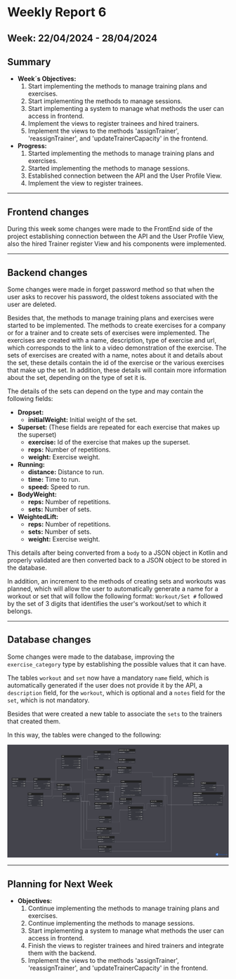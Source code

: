 # Weekly Report 6

## Week: 22/04/2024 - 28/04/2024

## Summary

- **Week´s Objectives:**
    1. Start implementing the methods to manage training plans and exercises.
    2. Start implementing the methods to manage sessions.
    3. Start implementing a system to manage what methods the user can access in frontend.
    4. Implement the views to register trainees and hired trainers.
    5. Implement the views to the methods 'assignTrainer', 'reassignTrainer', and 'updateTrainerCapacity' in the frontend.
- **Progress:**
    1. Started implementing the methods to manage training plans and exercises.
    2. Started implementing the methods to manage sessions.
    3. Established connection between the API and the User Profile View.
    4. Implement the view to register trainees.

---

## Frontend changes

During this week some changes were made to the FrontEnd side of the project establishing connection between the API and the User Profile View, also the hired Trainer register View and his components were implemented.

---

## Backend changes

Some changes were made in forget password method so that when the user asks to recover his password, the oldest tokens associated with the user are deleted.

Besides that, the methods to manage training plans and exercises were started to be implemented. The methods to create exercises for a company or for a trainer and to create sets of exercises were implemented. The exercises are created with a name, description, type of exercise and url, which corresponds to the link to a video demonstration of the exercise. The sets of exercises are created with a name, notes about it and details about the set, these details contain the id of the exercise or the various exercises that make up the set. In addition, these details will contain more information about the set, depending on the type of set it is.

The details of the sets can depend on the type and may contain the following fields:

- **Dropset:**
    - **initialWeight:** Initial weight of the set.
- **Superset:** (These fields are repeated for each exercise that makes up the superset)
    - **exercise:** Id of the exercise that makes up the superset.
    - **reps:** Number of repetitions.
    - **weight:** Exercise weight.
- **Running:**
    - **distance:** Distance to run.
    - **time:** Time to run.
    - **speed:** Speed to run.
- **BodyWeight:**
    - **reps:** Number of repetitions.
    - **sets:** Number of sets.
- **WeightedLift:**
    - **reps:** Number of repetitions.
    - **sets:** Number of sets.
    - **weight:** Exercise weight.

This details after being converted from a `body` to a JSON object in Kotlin and properly validated are then converted back to a JSON object to be stored in the database.

In addition, an increment to the methods of creating sets and workouts was planned, which will allow the user to automatically generate a name for a workout or set that will follow the following format: `Workout/Set #` followed by the set of 3 digits that identifies the user's workout/set to which it belongs.

---

## Database changes

Some changes were made to the database, improving the `exercise_category` type by establishing the possible values that it can have.

The tables `workout` and `set` now have a mandatory `name` field, which is automatically generated if the user does not provide it by the API, a `description` field, for the `workout`, which is optional and a `notes` field for the `set`, which is not mandatory.

Besides that were created a new table to associate the `sets` to the trainers that created them.

In this way, the tables were changed to the following:

![Database Diagram](./images/dbDiagram5.png)

---

## Planning for Next Week

- **Objectives:**
    1. Continue implementing the methods to manage training plans and exercises.
    2. Continue implementing the methods to manage sessions.
    3. Start implementing a system to manage what methods the user can access in frontend.
    4. Finish the views to register trainees and hired trainers and integrate them with the backend.
    5. Implement the views to the methods 'assignTrainer', 'reassignTrainer', and 'updateTrainerCapacity' in the frontend.
